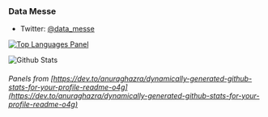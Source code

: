 ### Data Messe

* Twitter: [@data_messe](https://twitter.com/data_messe/)

[![Top Languages Panel](https://github-readme-stats.vercel.app/api/top-langs/?username=datamesse&theme=tokyonight)](https://github.com/datamesse/github-readme-stats)

![Github Stats](https://github-readme-stats.vercel.app/api?username=datamesse&theme=tokyonight)

###### Panels from [https://dev.to/anuraghazra/dynamically-generated-github-stats-for-your-profile-readme-o4g](https://dev.to/anuraghazra/dynamically-generated-github-stats-for-your-profile-readme-o4g)
